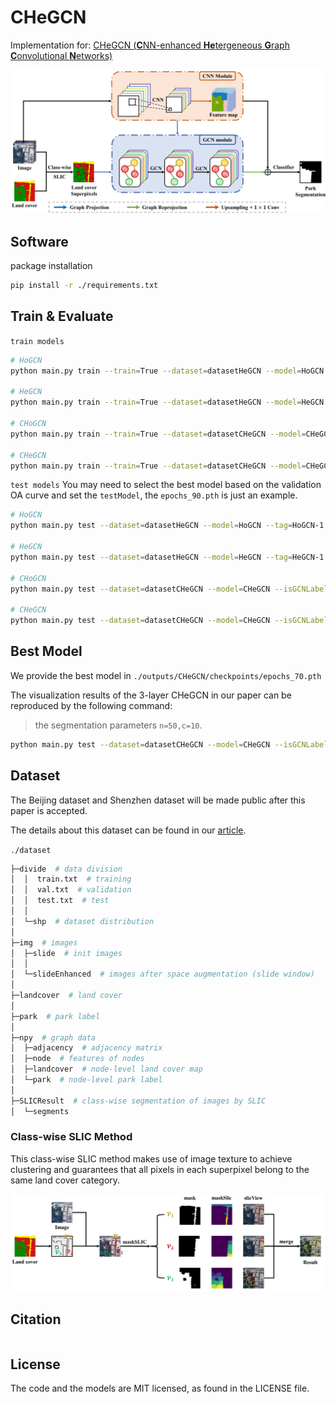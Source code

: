 # CHeGCN

Implementation for: [CHeGCN (**C**NN-enhanced **He**tergeneous **G**raph **C**onvolutional **N**etworks)]()

![model](ReadMe.assets/model.png)



## Software

package installation

```sh
pip install -r ./requirements.txt
```



## Train & Evaluate

`train models`

```sh
# HoGCN
python main.py train --train=True --dataset=datasetHeGCN --model=HoGCN --tag=HoGCN-1

# HeGCN
python main.py train --train=True --dataset=datasetHeGCN --model=HeGCN --tag=HeGCN-1

# CHoGCN
python main.py train --train=True --dataset=datasetCHeGCN --model=CHeGCN --isGCNLabel=False --tag=CHoGCN-1

# CHeGCN
python main.py train --train=True --dataset=datasetCHeGCN --model=CHeGCN --isGCNLabel=True --tag=CHeGCN-1
```



`test models`
You may need to select the best model based on the validation OA curve and set the `testModel`, the `epochs_90.pth` is just an example.
```sh
# HoGCN
python main.py test --dataset=datasetHeGCN --model=HoGCN --tag=HoGCN-1 --testModel=epochs_90.pth

# HeGCN
python main.py test --dataset=datasetHeGCN --model=HeGCN --tag=HeGCN-1 --testModel=epochs_90.pth

# CHoGCN
python main.py test --dataset=datasetCHeGCN --model=CHeGCN --isGCNLabel=False --tag=CHoGCN-1 --testModel=epochs_90.pth

# CHeGCN
python main.py test --dataset=datasetCHeGCN --model=CHeGCN --isGCNLabel=True --tag=CHeGCN-1 --testModel=epochs_90.pth
```



## Best Model

We provide the best model in `./outputs/CHeGCN/checkpoints/epochs_70.pth`

The visualization results of the 3-layer CHeGCN in our paper can be reproduced by the following command:

> the segmentation parameters `n=50,c=10`.

```sh
python main.py test --dataset=datasetCHeGCN --model=CHeGCN --isGCNLabel=True --tag=CHeGCN --testModel=epochs_70.pth
```



## Dataset

The Beijing dataset and Shenzhen dataset will be made public after this paper is accepted.

The details about this dataset can be found in our [article](placehodler).

`./dataset`

```python
├─divide  # data division
│  │  train.txt  # training
│  │  val.txt  # validation
│  │  test.txt  # test
│  │  
│  └─shp  # dataset distribution
│          
├─img  # images
│  ├─slide  # init images
│  │      
│  └─slideEnhanced  # images after space augmentation (slide window)
│
├─landcover  # land cover
│
├─park  # park label
│
├─npy  # graph data
│  ├─adjacency  # adjacency matrix
│  ├─node  # features of nodes
│  ├─landcover  # node-level land cover map
│  └─park  # node-level park label
│
├─SLICResult  # class-wise segmentation of images by SLIC
│  └─segments
```



### Class-wise SLIC Method

This class-wise SLIC method makes use of image texture to achieve clustering and guarantees that all pixels in each superpixel belong to the same land cover category.

![class-wise-SLIC](ReadMe.assets/class-wise-SLIC.png)



## Citation

```

```



## License

The code and the models are MIT licensed, as found in the LICENSE file.
